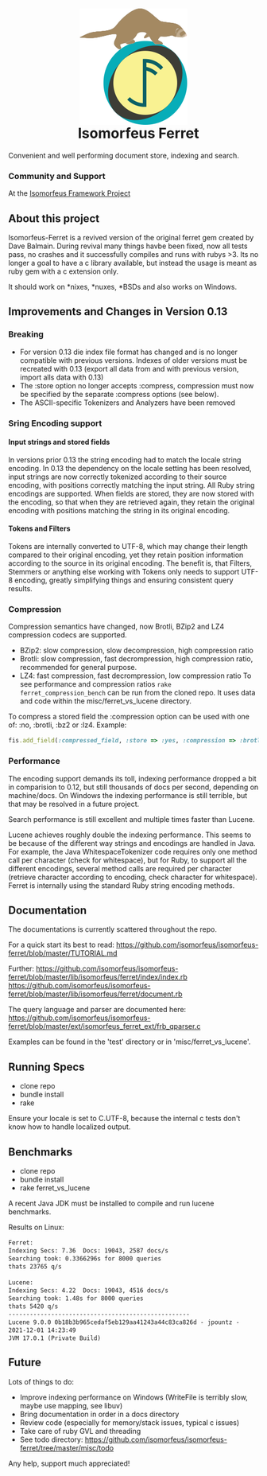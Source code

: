 <h1 align="center">
  <img src="https://github.com/isomorfeus/isomorfeus-ferret/blob/master/Logo.png?raw=true" align="center" width="216" height="234" />
  <br/>
&nbsp;&nbsp;&nbsp;Isomorfeus Ferret<br/>
</h1>

Convenient and well performing document store, indexing and search.

### Community and Support
At the [Isomorfeus Framework Project](https://isomorfeus.com)

## About this project

Isomorfeus-Ferret is a revived version of the original ferret gem created by Dave Balmain.
During revival many things havbe been fixed, now all tests pass, no crashes and it
successfully compiles and runs with rubys >3. Its no longer a goal to have
a c library available, but instead the usage is meant as ruby gem with a c extension only.

It should work on *nixes, *nuxes, *BSDs and also works on Windows.

## Improvements and Changes in Version 0.13

### Breaking

- For version 0.13 die index file format has changed and is no longer compatible with previous versions. Indexes of older versions must be recreated with 0.13 (export all data from and with previous version, import alls data with 0.13)
- The :store option no longer accepts :compress, compression must now be specified by the separate :compress options (see below).
- The ASCII-specific Tokenizers and Analyzers have been removed

### Sring Encoding support

#### Input strings and stored fields

In versions prior 0.13 the string encoding had to match the locale string encoding.
In 0.13 the dependency on the locale setting has been resolved, input strings are now correctly tokenized
according to their source encoding, with positions correctly matching the input string.
All Ruby string encodings are supported.
When fields are stored, they are now stored with the encoding, so that when they are retrieved again, they
retain the original encoding with positions matching the string in its original encoding.

#### Tokens and Filters

Tokens are internally converted to UTF-8, which may change their length compared to their original encoding,
yet they retain position information according to the source in its original encoding.
The benefit is, that Filters, Stemmers or anything else working with Tokens only needs to support UTF-8 encoding,
greatly simplifying things and ensuring consistent query results.

### Compression

Compression semantics have changed, now Brotli, BZip2 and LZ4 compression codecs are supported.
- BZip2: slow compression, slow decompression, high compression ratio
- Brotli: slow compression, fast decrompression, high compression ratio, recommended for general purpose.
- LZ4: fast compression, fast decrompression, low compression ratio
To see performance and compression ratios `rake ferret_compression_bench` can be run from the cloned repo.
It uses data and code within the misc/ferret_vs_lucene directory.

To compress a stored field the :compression option can be used with one of: :no, :brotli, :bz2 or :lz4.
Example:
```ruby
fis.add_field(:compressed_field, :store => :yes, :compression => :brotli, :term_vector => :yes)
```

### Performance

The encoding support demands its toll, indexing performance dropped a bit in comparision to 0.12, but still thousands of docs per second, depending on machine/docs.
On Windows the indexing performance is still terrible, but that may be resolved in a future project.

Search performance is still excellent and multiple times faster than Lucene.

Lucene achieves roughly double the indexing performance. This seems to be because of the different way strings and
encodings are handled in Java. For example, the Java WhitespaceTokenizer code requires only one method call per character (check for whitespace), but for Ruby, to support all the different encodings, several method calls are required per character (retrieve character according to encoding, check character for whitespace).
Ferret is internally using the standard Ruby string encoding methods.

## Documentation

The documentations is currently scattered throughout the repo.

For a quick start its best to read:
https://github.com/isomorfeus/isomorfeus-ferret/blob/master/TUTORIAL.md

Further:
https://github.com/isomorfeus/isomorfeus-ferret/blob/master/lib/isomorfeus/ferret/index/index.rb
https://github.com/isomorfeus/isomorfeus-ferret/blob/master/lib/isomorfeus/ferret/document.rb

The query language and parser are documented here:
https://github.com/isomorfeus/isomorfeus-ferret/blob/master/ext/isomorfeus_ferret_ext/frb_qparser.c

Examples can be found in the 'test' directory or in 'misc/ferret_vs_lucene'.

## Running Specs

- clone repo
- bundle install
- rake

Ensure your locale is set to C.UTF-8, because the internal c tests don't know how to handle localized output.

## Benchmarks

- clone repo
- bundle install
- rake ferret_vs_lucene

A recent Java JDK must be installed to compile and run lucene benchmarks.

Results on Linux:
```
Ferret:
Indexing Secs: 7.36  Docs: 19043, 2587 docs/s
Searching took: 0.3366296s for 8000 queries
thats 23765 q/s

Lucene:
Indexing Secs: 4.22  Docs: 19043, 4516 docs/s
Searching took: 1.48s for 8000 queries
thats 5420 q/s
---------------------------------------------------
Lucene 9.0.0 0b18b3b965cedaf5eb129aa41243a44c83ca826d - jpountz - 2021-12-01 14:23:49
JVM 17.0.1 (Private Build)
```

## Future

Lots of things to do:
- Improve indexing performance on Windows (WriteFile is terribly slow, maybe use mapping, see libuv)
- Bring documentation in order in a docs directory
- Review code (especially for memory/stack issues, typical c issues)
- Take care of ruby GVL and threading
- See todo directory: https://github.com/isomorfeus/isomorfeus-ferret/tree/master/misc/todo

Any help, support much appreciated!
